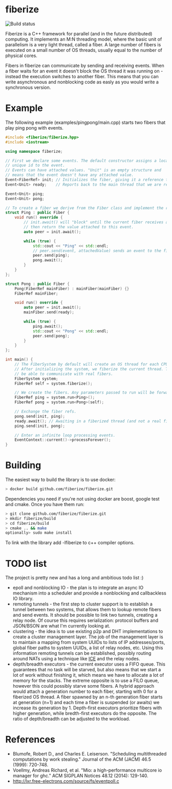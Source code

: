 fiberize 
========

![Build status](https://travis-ci.org/fiberize/fiberize.svg?branch=master)

Fiberize is a C++ framework for parallel (and in the future distributed) computing. It implements an M:N threading model, where the basic unit of parallelism is a very light thread, called a fiber. A large number of fibers is executed on a small number of OS threads, usually equal to the number of physical cores.

Fibers in fiberize can communicate by sending and receiving events. When a fiber waits for an event it doesn't block the OS thread it was running on - instead the execution switches to another fiber. This means that you can write asynchronous and nonblocking code as easly as you would write a synchronous version.

Example
=======

The following example (examples/pingpong/main.cpp) starts two fibers that play ping pong with events.

``` C++
#include <fiberize/fiberize.hpp>
#include <iostream>

using namespace fiberize;

// First we declare some events. The default constructor assigns a locally
// unique id to the event.
// Events can have attached values. "Unit" is an empty structure and
// means that the event doesn't have any attached value.
Event<FiberRef> init; // Initializes the fiber, giving it a reference to its peer.
Event<Unit> ready;    // Reports back to the main thread that we are ready and waiting for the first ping.

Event<Unit> ping;
Event<Unit> pong;

// To create a fiber we derive from the Fiber class and implement the run function.
struct Ping : public Fiber {
    void run() override {
        // init.await() will "block" until the current fiber receives an init message and
        // then return the value attached to this event.
        auto peer = init.await();

        while (true) {
            std::cout << "Ping" << std::endl;
            // peer.send(event, attachedValue) sends an event to the fiber referenced by "peer"
            peer.send(ping);
            pong.await();
        }
    }
};

struct Pong : public Fiber {
    Pong(FiberRef mainFiber) : mainFiber(mainFiber) {}
    FiberRef mainFiber;

    void run() override {
        auto peer = init.await();
        mainFiber.send(ready);

        while (true) {
            ping.await();
            std::cout << "Pong" << std::endl;
            peer.send(pong);
        }
    }
};

int main() {
    // The FiberSystem by default will create an OS thread for each CPU core we have.
    // After initializing the system, we fiberize the current thread. This means it will
    // be able to communicate with real fibers.
    FiberSystem system;
    FiberRef self = system.fiberize();

    // We create the fibers. Any parameters passed to run will be forwarded to the constructor.
    FiberRef ping = system.run<Ping>();
    FiberRef pong = system.run<Pong>(self);

    // Exchange the fiber refs.
    pong.send(init, ping);
    ready.await(); // Awaiting in a fiberized thread (and not a real fiber) *blocks*.
    ping.send(init, pong);

    // Enter an infinite loop processing events.
    EventContext::current()->processForever();
}
```

Building
========

The easiest way to build the library is to use docker:
```bash
> docker build github.com/fiberize/fiberize.git
```

Dependencies you need if you're not using docker are boost, google test and cmake. Once you have them run:
```bash
> git clone github.com/fiberize/fiberize.git
> mkdir fiberize/build
> cd fiberize/build
> cmake .. && make
optionally> sudo make install
```

To link with the library add -lfiberize to c++ compiler options.

TODO list
=========

The project is pretty new and has a long and ambitious todo list :)

* epoll and nonblocking IO - the plan is to integrate an async IO mechanism into a scheduler and provide a nonblocking and callbackless IO library.
* remoting tunnels - the first step to cluster support is to establish a tunnel between two systems, that allows them to lookup remote fibers and send events. It should be possible to link two tunnels, creating a relay node. Of course this requires serialization: protocol buffers and JSON/BSON are what I'm currently looking at.
* clustering - the idea is to use existing p2p and DHT implementations to create a cluster management layer. The job of the management layer is to maintain a mapping from system UUIDs to lists of IP addresses/ports, global fiber paths to system UUIDs, a list of relay nodes, etc. Using this information remoting tunnels can be established, possibly routing around NATs using a technique like [ICE](https://tools.ietf.org/html/rfc5245) and the relay nodes.
* depth/breadth executors - the current executor uses a FIFO queue. This guarantees that no task will be starved, but also means that we start a lot of work without finishing it, which means we have to allocate a lot of memory for the stacks. The extreme opposite is to use a FILO queue, however this could possibly starve some fibers. A hybrid approach would attach a generation number to each fiber, starting with 0 for a fiberized OS thread. A fiber spawned by an n-th generation fiber starts at generation (n+1) and each time a fiber is suspended (or awaits) we increase its generation by 1. Depth-first executors prioritize fibers with higher generation, while bredth-first executors do the opposite. The ratio of depth/breadth can be adjusted to the workload.

References
==========

* Blumofe, Robert D., and Charles E. Leiserson. "Scheduling multithreaded computations by work stealing." Journal of the ACM (JACM) 46.5 (1999): 720-748.
* Voellmy, Andreas Richard, et al. "Mio: a high-performance multicore io manager for ghc." ACM SIGPLAN Notices 48.12 (2014): 129-140.
* http://lxr.free-electrons.com/source/fs/eventpoll.c
